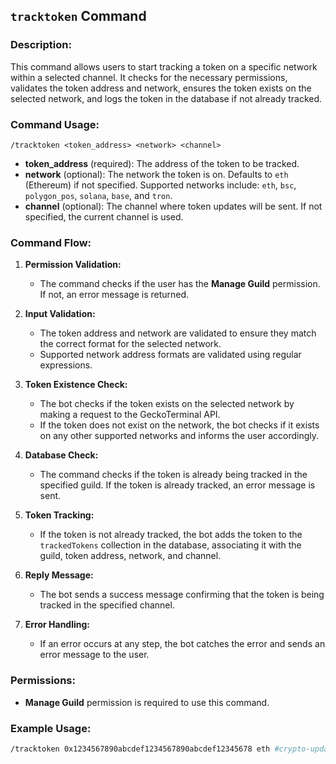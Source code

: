 ## `tracktoken` Command

### Description:
This command allows users to start tracking a token on a specific network within a selected channel. It checks for the necessary permissions, validates the token address and network, ensures the token exists on the selected network, and logs the token in the database if not already tracked.

### Command Usage:
`/tracktoken <token_address> <network> <channel>`

- **token_address** (required): The address of the token to be tracked.
- **network** (optional): The network the token is on. Defaults to `eth` (Ethereum) if not specified. Supported networks include: `eth`, `bsc`, `polygon_pos`, `solana`, `base`, and `tron`.
- **channel** (optional): The channel where token updates will be sent. If not specified, the current channel is used.

### Command Flow:

1. **Permission Validation:**
   - The command checks if the user has the **Manage Guild** permission. If not, an error message is returned.

2. **Input Validation:**
   - The token address and network are validated to ensure they match the correct format for the selected network.
   - Supported network address formats are validated using regular expressions.

3. **Token Existence Check:**
   - The bot checks if the token exists on the selected network by making a request to the GeckoTerminal API.
   - If the token does not exist on the network, the bot checks if it exists on any other supported networks and informs the user accordingly.

4. **Database Check:**
   - The command checks if the token is already being tracked in the specified guild. If the token is already tracked, an error message is sent.

5. **Token Tracking:**
   - If the token is not already tracked, the bot adds the token to the `trackedTokens` collection in the database, associating it with the guild, token address, network, and channel.

6. **Reply Message:**
   - The bot sends a success message confirming that the token is being tracked in the specified channel.

7. **Error Handling:**
   - If an error occurs at any step, the bot catches the error and sends an error message to the user.

### Permissions:
- **Manage Guild** permission is required to use this command.

### Example Usage:
```bash
/tracktoken 0x1234567890abcdef1234567890abcdef12345678 eth #crypto-updates
```

